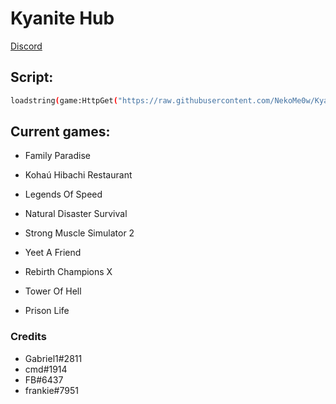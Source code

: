 
# Kyanite Hub

[Discord](https://discord.gg/hmdFC4GvMU)
## Script:
```bash
loadstring(game:HttpGet("https://raw.githubusercontent.com/NekoMe0w/KyaniteHub/main/loader.lua", true))()
```
## Current games:

- Family Paradise

- Kohaú Hibachi Restaurant

- Legends Of Speed

- Natural Disaster Survival

- Strong Muscle Simulator 2

- Yeet A Friend

- Rebirth Champions X

- Tower Of Hell

- Prison Life

### Credits
- Gabriel1#2811
- cmd#1914
- FB#6437
- frankie#7951
